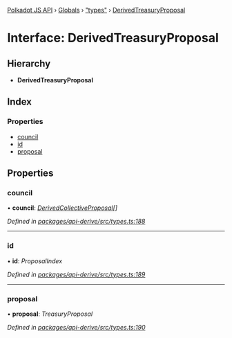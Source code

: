 [Polkadot JS API](../README.md) › [Globals](../globals.md) › ["types"](../modules/_types_.md) › [DerivedTreasuryProposal](_types_.derivedtreasuryproposal.md)

# Interface: DerivedTreasuryProposal

## Hierarchy

* **DerivedTreasuryProposal**

## Index

### Properties

* [council](_types_.derivedtreasuryproposal.md#council)
* [id](_types_.derivedtreasuryproposal.md#id)
* [proposal](_types_.derivedtreasuryproposal.md#proposal)

## Properties

###  council

• **council**: *[DerivedCollectiveProposal](_types_.derivedcollectiveproposal.md)[]*

*Defined in [packages/api-derive/src/types.ts:188](https://github.com/polkadot-js/api/blob/e855da1f13/packages/api-derive/src/types.ts#L188)*

___

###  id

• **id**: *ProposalIndex*

*Defined in [packages/api-derive/src/types.ts:189](https://github.com/polkadot-js/api/blob/e855da1f13/packages/api-derive/src/types.ts#L189)*

___

###  proposal

• **proposal**: *TreasuryProposal*

*Defined in [packages/api-derive/src/types.ts:190](https://github.com/polkadot-js/api/blob/e855da1f13/packages/api-derive/src/types.ts#L190)*
